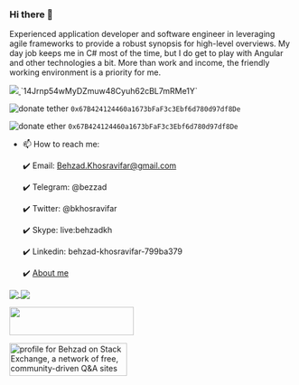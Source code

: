 ### Hi there 👋

Experienced application developer and software engineer in leveraging agile frameworks to provide a robust synopsis for high-level overviews. My day job keeps me in C# most of the time, but I do get to play with Angular and other technologies a bit. More than work and income, the friendly working environment is a priority for me.

<a href="javascript:navigator.clipboard.writeText('14Jrnp54wMyDZmuw48Cyuh62cBL7mRMe1Y').then(()=> alert('bitcoin wallet address copied!'));">
  <img src="(https://img.shields.io/badge/donate-Bitcoin-gold.svg" />
</a> `14Jrnp54wMyDZmuw48Cyuh62cBL7mRMe1Y`

![donate tether](https://img.shields.io/badge/donate-Tether-green.svg) `0x67B424124460a1673bFaF3c3Ebf6d780d97df8De`

![donate ether](https://img.shields.io/badge/donate-Ether-slategray.svg) `0x67B424124460a1673bFaF3c3Ebf6d780d97df8De`


+ 📫 How to reach me: 

  :heavy_check_mark: Email: Behzad.Khosravifar@gmail.com
  
  :heavy_check_mark: Telegram: @bezzad
  
  :heavy_check_mark: Twitter: @bkhosravifar
  
  :heavy_check_mark: Skype: live:behzadkh
  
  :heavy_check_mark: Linkedin: behzad-khosravifar-799ba379
  
  :heavy_check_mark: [About me](https://bezzad.github.io/)

<a href="https://github.com/bezzad">
  <img align="center" src="https://github-readme-stats.vercel.app/api?username=bezzad&show_icons=true&count_private=true&include_all_commits=true" />
</a>

<a href="https://github.com/bezzad">
  <img align="center" src="https://github-readme-stats.vercel.app/api/top-langs/?username=bezzad" />
</a>


<a href="https://codetrace.com/users/bezzad"><img src="https://codetrace.com/widget/bezzad" width="220" height="50" /></a>

<a href="https://stackexchange.com/users/4086707"><img src="https://stackexchange.com/users/flair/4086707.png" width="208" height="58" alt="profile for Behzad on Stack Exchange, a network of free, community-driven Q&amp;A sites" title="profile for Behzad on Stack Exchange, a network of free, community-driven Q&amp;A sites"></a>
